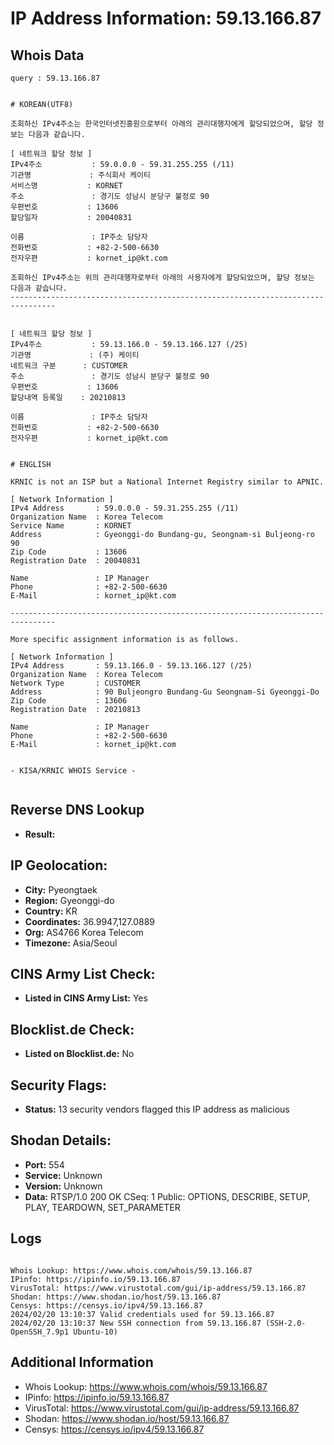# IP Address Information: 59.13.166.87

## Whois Data
```
query : 59.13.166.87


# KOREAN(UTF8)

조회하신 IPv4주소는 한국인터넷진흥원으로부터 아래의 관리대행자에게 할당되었으며, 할당 정보는 다음과 같습니다.

[ 네트워크 할당 정보 ]
IPv4주소           : 59.0.0.0 - 59.31.255.255 (/11)
기관명             : 주식회사 케이티
서비스명           : KORNET
주소               : 경기도 성남시 분당구 불정로 90
우편번호           : 13606
할당일자           : 20040831

이름               : IP주소 담당자
전화번호           : +82-2-500-6630
전자우편           : kornet_ip@kt.com

조회하신 IPv4주소는 위의 관리대행자로부터 아래의 사용자에게 할당되었으며, 할당 정보는 다음과 같습니다.
--------------------------------------------------------------------------------


[ 네트워크 할당 정보 ]
IPv4주소           : 59.13.166.0 - 59.13.166.127 (/25)
기관명             : (주) 케이티
네트워크 구분      : CUSTOMER
주소               : 경기도 성남시 분당구 불정로 90
우편번호           : 13606
할당내역 등록일    : 20210813

이름               : IP주소 담당자
전화번호           : +82-2-500-6630
전자우편           : kornet_ip@kt.com


# ENGLISH

KRNIC is not an ISP but a National Internet Registry similar to APNIC.

[ Network Information ]
IPv4 Address       : 59.0.0.0 - 59.31.255.255 (/11)
Organization Name  : Korea Telecom
Service Name       : KORNET
Address            : Gyeonggi-do Bundang-gu, Seongnam-si Buljeong-ro 90
Zip Code           : 13606
Registration Date  : 20040831

Name               : IP Manager
Phone              : +82-2-500-6630
E-Mail             : kornet_ip@kt.com

--------------------------------------------------------------------------------

More specific assignment information is as follows.

[ Network Information ]
IPv4 Address       : 59.13.166.0 - 59.13.166.127 (/25)
Organization Name  : Korea Telecom
Network Type       : CUSTOMER
Address            : 90 Buljeongro Bundang-Gu Seongnam-Si Gyeonggi-Do
Zip Code           : 13606
Registration Date  : 20210813

Name               : IP Manager
Phone              : +82-2-500-6630
E-Mail             : kornet_ip@kt.com


- KISA/KRNIC WHOIS Service -


```
## Reverse DNS Lookup
- **Result:** 

## IP Geolocation:
- **City:** Pyeongtaek
- **Region:** Gyeonggi-do
- **Country:** KR
- **Coordinates:** 36.9947,127.0889
- **Org:** AS4766 Korea Telecom
- **Timezone:** Asia/Seoul

## CINS Army List Check:
- **Listed in CINS Army List:** 
Yes

## Blocklist.de Check:
- **Listed on Blocklist.de:** 
No

## Security Flags:
- **Status:** 13 security vendors flagged this IP address as malicious

## Shodan Details:
- **Port:** 554
- **Service:** Unknown
- **Version:** Unknown
- **Data:** RTSP/1.0 200 OK
CSeq: 1
Public: OPTIONS, DESCRIBE, SETUP, PLAY, TEARDOWN, SET_PARAMETER



## Logs
```

Whois Lookup: https://www.whois.com/whois/59.13.166.87
IPinfo: https://ipinfo.io/59.13.166.87
VirusTotal: https://www.virustotal.com/gui/ip-address/59.13.166.87
Shodan: https://www.shodan.io/host/59.13.166.87
Censys: https://censys.io/ipv4/59.13.166.87
2024/02/20 13:10:37 Valid credentials used for 59.13.166.87
2024/02/20 13:10:37 New SSH connection from 59.13.166.87 (SSH-2.0-OpenSSH_7.9p1 Ubuntu-10)

```
## Additional Information
- Whois Lookup: https://www.whois.com/whois/59.13.166.87
- IPinfo: https://ipinfo.io/59.13.166.87
- VirusTotal: https://www.virustotal.com/gui/ip-address/59.13.166.87
- Shodan: https://www.shodan.io/host/59.13.166.87
- Censys: https://censys.io/ipv4/59.13.166.87

